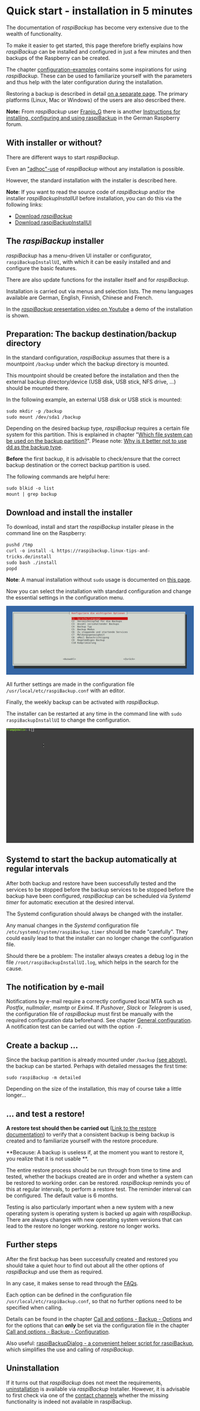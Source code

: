 # Quick start - installation in 5 minutes

The documentation of *raspiBackup* has become very extensive due to the wealth of
functionality.

To make it easier to get started, this page therefore briefly explains
how *raspiBackup* can be installed and configured in just a few minutes
and then backups of the Raspberry can be created.

The chapter [configuration-examples](configuration-examples.md) contains some inspirations for using *raspiBackup*. These can be used to familiarize yourself with the parameters and thus help with the later
configuration during the installation.

Restoring a backup is described in detail [on a separate page](restore-intro.md).
The primary platforms (Linux, Mac or Windows) of the users are also described there.

**Note:** From *raspiBackup* user [Franjo_G](https://forum-raspberrypi.de/user/57610-franjo-g/) there is another
[Instructions for installing, configuring and using raspiBackup](https://forum-raspberrypi.de/article/7-raspibackup-installation-grundeinstellungen-erstes-backup-und-restore/) in the German Raspberry forum.


## With installer or without?

There are different ways to start *raspiBackup*.

Even an ["adhoc"-use](using-raspibackup-without-installation.md) of *raspiBackup* without any installation is possible.

However, the standard installation with the installer is described here.

**Note**: If you want to read the source code of *raspiBackup* and/or the installer
*raspiBackupInstallUI* before installation, you can do this via the following links:

  - [Download *raspiBackup*](https://github.com/framps/raspiBackup/blob/master/raspiBackup.sh)
  - [Download raspiBackupInstallUI](https://github.com/framps/raspiBackup/blob/master/installation/raspiBackupInstallUI.sh)


## The *raspiBackup* installer

*raspiBackup* has a menu-driven UI installer or configurator,
`raspiBackupInstallUI`, with which it can be easily installed and
and configure the basic features.

There are also update functions for the installer itself and for *raspiBackup*.

Installation is carried out via menus and selection lists. The
menu languages available are German, English, Finnish, Chinese and French.

In the [*raspiBackup* presentation video on Youtube](https://youtu.be/PuK_FNK674s)
a demo of the installation is shown.


<a name="backup-directory"></a>
## Preparation: The backup destination/backup directory

In the standard configuration, *raspiBackup* assumes that there is a
mountpoint `/backup` under which the backup directory is mounted.

This mountpoint should be created before the installation and then
the external backup directory/device (USB disk, USB stick, NFS drive, ...)
should be mounted there.

In the following example, an external USB disk or USB stick is mounted:

```
sudo mkdir -p /backup
sudo mount /dev/sda1 /backup
```

Depending on the desired backup type, *raspiBackup* requires a certain file system for this partition.
This is explained in chapter "[Which file system can be used on the backup partition?](which-filesystem-can-be-used-on-the-backup-partition.md)".
Please note: [Why is it better not to use dd as the backup type](why-shouldn-t-you-use-dd-as-backup-type.md).

**Before** the first backup, it is advisable to check/ensure that the
correct backup destination or the correct backup partition is used.

The following commands are helpful here:

```
sudo blkid -o list
mount | grep backup
```


## Download and install the installer

To download, install and start the *raspiBackup* installer please
in the command line on the Raspberry:

```
pushd /tmp
curl -o install -L https://raspibackup.linux-tips-and-tricks.de/install
sudo bash ./install
popd
```

**Note**: A manual installation without `sudo` usage is documented on
[this page](manual-installation-and-configuration.md).

Now you can select the installation with standard configuration and
change the essential settings in the configuration menu.

![Screenshot Konfiguration (2019)](images/Screenshot_at_2019-04-10_07-52-15.png)

All further settings are made in the configuration file
`/usr/local/etc/raspiBackup.conf` with an editor.

Finally, the weekly backup can be activated with *raspiBackup*.

The installer can be restarted at any time in the command line with
`sudo raspiBackupInstallUI` to change the configuration.

![Installation demo video](images/raspiBackupInstall_de.gif)


## Systemd to start the backup automatically at regular intervals

After both backup and restore have been successfully tested and the services to be stopped before the backup
services to be stopped before the backup have been configured, *raspiBackup* can be scheduled via *Systemd timer*
for automatic execution at the desired interval.

The Systemd configuration should always be changed with the installer.

Any manual changes in the *Systemd* configuration file `/etc/systemd/system/raspiBackup.timer`
should be made "carefully". They could easily lead to
that the installer can no longer change the configuration file.

Should there be a problem: The installer always creates a debug log in the file
`/root/raspiBackupInstallUI.log`, which helps in the search for the cause.


## The notification by e-mail

Notifications by e-mail require a correctly configured local MTA
such as *Postfix*, *nullmailer*, *msmtp* or *Exim4*. If *Pushover*, *Slack* or *Telegram*
is used, the configuration file of *raspiBackup* must first be manually
with the required configuration data beforehand.
See chapter [General configuration](general-config-options.md).
A notification test can be carried out with the option `-F`.



## Create a backup ...

Since the backup partition is already mounted under `/backup` [(see above)](#backup-directory),
the backup can be started. Perhaps with detailed messages the first time:


```
sudo raspiBackup -m detailed
```

Depending on the size of the installation, this may of course take a little longer...


## ... and test a restore!

**A restore test should then be carried out** ([Link to the
restore documentation](restore.md)) to verify that a consistent backup is being
backup is created and to familiarize yourself with the restore procedure.

**Because:
A backup is useless if, at the moment you want to restore it,
you realize that it is not usable **.

The entire restore process should be run through from time to time and tested,
whether the backups created are in order and whether a system can be restored to working order.
can be restored. *raspiBackup* reminds you of this at regular intervals,
to perform a restore test. The reminder interval can be configured.
The default value is 6 months.

Testing is also particularly important when a new system with a new operating system is
operating system is backed up again with *raspiBackup*. There are always
changes with new operating system versions that can lead to the restore no longer working.
restore no longer works.


<a name="next-steps"></a>
## Further steps

After the first backup has been successfully created and restored
you should take a quiet hour to find out about all the other options of
*raspiBackup* and use them as required.

In any case, it makes sense to read through the [FAQs](faq.md).

Each option can be defined in the configuration file `/usr/local/etc/raspiBackup.conf`,
so that no further options need to be specified when calling.

Details can be found in the chapter [Call and options - Backup - Options](backup-options.md)
and for the options that can **only** be set via the configuration file
in the chapter [Call and options - Backup - Configuration](backup-config-options.md).

Also useful: [raspiBackupDialog - a convenient helper script for raspiBackup](raspibackupdialog-a-convenient-helper-script-for-raspibackup.md),
which simplifies the use and calling of *raspiBackup*.

## Uninstallation

If it turns out that *raspiBackup* does not meet the requirements,
[uninstallation](installer.md#uninstallation) is available via *raspiBackup* Installer.
However, it is advisable to first check via one of the [contact channels](introduction.md#contact_options)
whether the missing functionality is indeed not available in raspiBackup.

[.status]: translated
[.source]: https://linux-tips-and-tricks.de/de/installation


